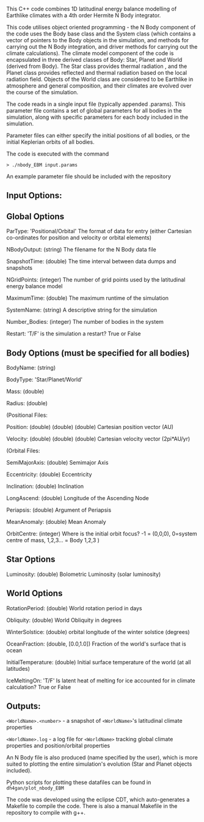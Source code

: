 This C++ code combines 1D latitudinal energy balance modelling of Earthlike climates with a
4th order Hermite N Body integrator.  

This code utilises object oriented programming - the N Body component of the code
uses the Body base class and the System class (which contains a vector of pointers to the Body objects in the simulation, and
methods for carrying out the N Body integration, and driver methods for carrying out the climate calculations).  The climate model component
of the code is encapsulated in three derived classes of Body: Star, Planet and  World (derived from Body).  The Star class provides thermal radiation
, and the Planet class provides reflected and thermal radiation based on the local radiation field.  Objects of the World class are considered to be Earthlike
in atmosphere and general composition, and their climates are evolved over the course of the simulation.

The code reads in a single input file (typically appended .params).  This parameter file contains 
a set of global parameters for all bodies in the simulation, along with specific parameters for each
body included in the simulation.

Parameter files can either specify the initial positions of all bodies, or the initial Keplerian orbits of all bodies.

The code is executed with the command

`> ./nbody_EBM input.params`


An example parameter file should be included with the repository

Input Options:
--------------

Global Options
--------------

ParType: 'Positional/Orbital' The format of data for entry (either Cartesian co-ordinates for position and velocity or orbital elements)

NBodyOutput: (string) The filename for the N Body data file

SnapshotTime: (double) The time interval between data dumps and snapshots

NGridPoints: (integer) The number of grid points used by the latitudinal energy balance model

MaximumTime: (double) The maximum runtime of the simulation

SystemName: (string) A descriptive string for the simulation

Number_Bodies: (integer) The number of bodies in the system

Restart: 'T/F' is the simulation a restart? True or False

Body Options (must be specified for all bodies)
------------

BodyName: (string)

BodyType: 'Star/Planet/World'

Mass: (double)

Radius: (double)

(Positional Files:

Position: (double) (double) (double) Cartesian position vector (AU) 

Velocity: (double) (double) (double) Cartesian velocity vector (2pi*AU/yr)

(Orbital Files:

SemiMajorAxis: (double) Semimajor Axis

Eccentricity: (double) Eccentricity

Inclination: (double) Inclination

LongAscend: (double) Longitude of the Ascending Node

Periapsis: (double) Argument of Periapsis

MeanAnomaly: (double) Mean Anomaly

OrbitCentre: (integer) Where is the initial orbit focus? -1 = (0,0,0), 0=system centre of mass, 1,2,3... = Body 1,2,3 )

Star Options
------------
Luminosity: (double) Bolometric Luminosity (solar luminosity)

World Options
-------------
RotationPeriod: (double) World rotation period in days

Obliquity: (double) World Obliquity in degrees

WinterSolstice: (double) orbital longitude of the winter solstice (degrees)

OceanFraction: (double, [0.0,1.0]) Fraction of the world's surface that is ocean

InitialTemperature: (double) Initial surface temperature of the world (at all latitudes)

IceMeltingOn: 'T/F' Is latent heat of melting for ice accounted for in climate calculation? True or False 


Outputs:
--------

`<WorldName>.<number>` - a snapshot of `<WorldName>`'s latitudinal climate properties

`<WorldName>.log` - a log file for `<WorldName>` tracking global climate properties and position/orbital properties

An N Body file is also produced (name specified by the user), which is more suited to plotting the entire simulation's evolution (Star and Planet objects included).

Python scripts for plotting these datafiles can be found in `dh4gan/plot_nbody_EBM`

The code was developed using the eclipse CDT, which auto-generates a Makefile to compile the code.  There is also a manual Makefile in the repository to
compile with g++.
